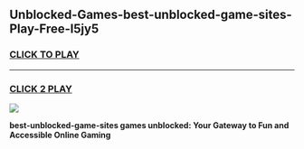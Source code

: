 
## Unblocked-Games-best-unblocked-game-sites-Play-Free-l5jy5
<h3>
<a href="https://premium76.site?title=best-unblocked-game-sites&ref=21A">CLICK TO PLAY</a></h3>
<hr>

<h3>
<a href="https://premium76.site?title=best-unblocked-game-sites&ref=21A">CLICK 2 PLAY</a>
  
</h3>

<a href="https://premium76.site?title=best-unblocked-game-sites&ref=21A"><img src="https://clearcache.store/games.png"></a>


**best-unblocked-game-sites games unblocked: Your Gateway to Fun and Accessible Online Gaming**
